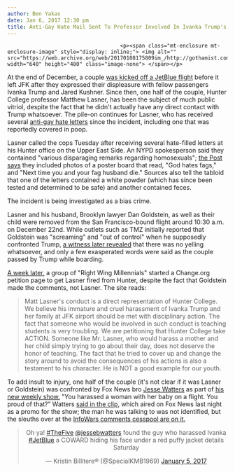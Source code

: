 ```yaml
---
author: Ben Yakas
date: Jan 6, 2017 12:30 pm
title: Anti-Gay Hate Mail Sent To Professor Involved In Ivanka Trump's JetBlue Incident
---
```


	
										<p><span class="mt-enclosure mt-enclosure-image" style="display: inline;"> <img alt="" src="https://web.archive.org/web/20170108175809im_/http://gothamist.com/upload/2016/12/122216ivanka1.jpg" width="640" height="480" class="image-none"> </span></p>

<p>At the end of December, a couple <a href="https://web.archive.org/web/20170108175809/http://gothamist.com/2016/12/22/ivanka_trump_jetblue_why_god.php">was kicked off a JetBlue flight</a> before it left JFK after they expressed their displeasure with fellow passengers Ivanka Trump and Jared Kushner. Since then, one half of the couple, Hunter College professor Matthew Lasner, has been the subject of much public vitriol, despite the fact that he didn&apos;t actually have any direct contact with Trump whatsoever. The pile-on continues for Lasner, who has received several <a href="https://web.archive.org/web/20170108175809/http://www.nydailynews.com/new-york/hunter-prof-caught-ivanka-trump-flight-saga-gay-hate-mail-article-1.2936195">anti-gay hate letters</a> since the incident, including one that was reportedly covered in poop.</p>

<p>Lasner called the cops Tuesday after receiving several hate-filled letters at his Hunter office on the Upper East Side. An NYPD spokesperson said they contained &quot;various disparaging remarks regarding homosexuals&quot;; <a href="https://web.archive.org/web/20170108175809/http://nypost.com/2017/01/05/ivanka-hecklers-husband-is-bombarded-with-hate-mail/">the Post says</a> they included photos of a poster board that read, &quot;God hates fags,&quot; and &quot;Next time you and your fag husband die.&quot; Sources also tell the tabloid that one of the letters contained a white powder (which has since been tested and determined to be safe) and another contained feces. </p>

<p>The incident is being investigated as a bias crime.</p>

<p>Lasner and his husband, Brooklyn lawyer Dan Goldstein, as well as their child were removed from the San Francisco-bound flight around 10:30 a.m. on December 22nd. While outlets such as TMZ initially reported that Goldstein was &quot;screaming&quot; and &quot;out of control&quot; when he supposedly confronted Trump, <a href="https://web.archive.org/web/20170108175809/http://gothamist.com/2016/12/23/ivanka_trump_jetblue_not_nice.php">a witness later revealed</a> that there was no yelling whatsoever, and only a few exasperated words were said as the couple passed by Trump while boarding. </p>

<p><a href="https://web.archive.org/web/20170108175809/http://gothamist.com/2016/12/28/right_wing_millennials_start_petiti.php">A week later,</a> a group of &quot;Right Wing Millennials&quot; started a Change.org petition page to get Lasner fired from Hunter, despite the fact that Goldstein made the comments, not Lasner. The site reads:</p>

<blockquote>Matt Lasner&apos;s conduct is a direct representation of Hunter College. We believe his immature and cruel harassment of Ivanka Trump and her family at JFK airport should be met with disciplinary action. The fact that someone who would be involved in such conduct is teaching students is very troubling. We are petitioning that Hunter College take ACTION. Someone like Mr. Lasner, who would harass a mother and her child simply trying to go about their day, does not deserve the honor of teaching. The fact that he tried to cover up and change the story around to avoid the consequences of his actions is also a testament to his character. He is NOT a good example for our youth.</blockquote>

<p>To add insult to injury, one half of the couple (it&apos;s not clear if it was Lasner or Goldstein) was confronted by Fox News bro <a href="https://web.archive.org/web/20170108175809/http://gothamist.com/tags/jessewatters">Jesse Watters</a> as part of <a href="https://web.archive.org/web/20170108175809/http://money.cnn.com/2017/01/05/media/jesse-watters-fox-news/index.html">his new weekly show.</a> &quot;You harassed a woman with her baby on a flight. You proud of that?&#x201D; Watters <a href="https://web.archive.org/web/20170108175809/http://nypost.com/2017/01/06/man-who-harassed-ivanka-trump-on-flight-gets-quiet-on-air/">said in the clip</a>, which aired on Fox News last night as a promo for the show; the man he was talking to was not identified, but the sleuths over at the <a href="https://web.archive.org/web/20170108175809/http://www.infowars.com/ivanka-trumps-crazed-harasser-confronted-by-fox-news-on-air/">InfoWars comments cesspool are on it.</a></p>

<center><blockquote class="twitter-tweet" data-lang="en"><p lang="en" dir="ltr">Oh ya! <a href="https://web.archive.org/web/20170108175809/https://twitter.com/hashtag/TheFive?src=hash">#TheFive</a> <a href="https://web.archive.org/web/20170108175809/https://twitter.com/jessebwatters">@jessebwatters</a> found the guy who harassed Ivanka <a href="https://web.archive.org/web/20170108175809/https://twitter.com/hashtag/JetBlue?src=hash">#JetBlue</a> a COWARD hiding his face under a red puffy jacket details Saturday</p>&#x2014; Kristin Billitere&#xAE; (@SpecialKMB1969) <a href="https://web.archive.org/web/20170108175809/https://twitter.com/SpecialKMB1969/status/817144507904966656">January 5, 2017</a></blockquote>
<script async src="//web.archive.org/web/20170108175809js_/http://platform.twitter.com/widgets.js" charset="utf-8"></script></center>					
										
									
				
